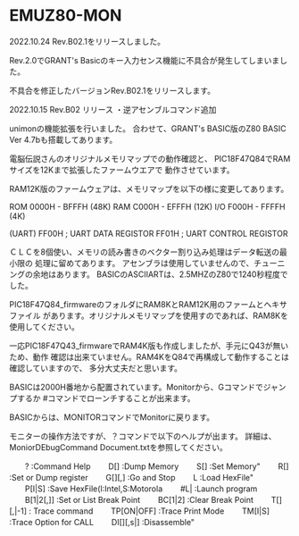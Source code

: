 # EMUZ80-MON

2022.10.24 Rev.B02.1をリリースしました。

Rev.2.0でGRANT's Basicのキー入力センス機能に不具合が発生してしまいました。

不具合を修正したバージョンRev.B02.1をリリースします。

2022.10.15
Rev.B02 リリース
・逆アセンブルコマンド追加

unimonの機能拡張を行いました。
合わせて、GRANT's BASIC版のZ80 BASIC Ver 4.7bも搭載してあります。

電脳伝説さんのオリジナルメモリマップでの動作確認と、
PIC18F47Q84でRAMサイズを12Kまで拡張したファームウエアで
動作させています。

RAM12K版のファームウェアは、メモリマップを以下の様に変更してあります。

ROM 0000H - BFFFH (48K)
RAM C000H - EFFFH (12K)
I/O F000H - FFFFH (4K)

(UART)
FF00H	; UART DATA REGISTOR
FF01H	; UART CONTROL REGISTOR

ＣＬＣを8個使い、メモリの読み書きのベクター割り込み処理はデータ転送の最小限の
処理に留めてあります。
アセンブラは使用していませんので、チューニングの余地はあります。
BASICのASCIIARTは、2.5MHZのZ80で1240秒程度でした。


PIC18F47Q84_firmwareのフォルダにRAM8KとRAM12K用のファームとヘキサファイル
があります。オリジナルメモリマップを使用すのであれば、RAM8Kを使用してください。

一応PIC18F47Q43_firmwareでRAM4K版も作成しましたが、手元にQ43が無いため、動作
確認は出来ていません。RAM4KをQ84で再構成して動作することは確認していますので、
多分大丈夫だと思います。

BASICは2000H番地から配置されています。Monitorから、Gコマンドでジャンプするか
#コマンドでローンチすることが出来ます。

BASICからは、MONITORコマンドでMonitorに戻ります。

モニターの操作方法ですが、？コマンドで以下のヘルプが出ます。
詳細は、MoniorDEbugCommand Document.txtを参照してください。

　　? :Command Help
　　D[<adr>] :Dump Memory
　　S[<adr>] :Set Memory"
　　R[<reg>] :Set or Dump register
　　G[<adr>][,<stop adr>] :Go and Stop
　　L :Load HexFile"
　　P[I|S] :Save HexFile(I:Intel,S:Motorola
　　#L|<num> :Launch program
　　B[1|2[,<adr>]] :Set or List Break Point
　　BC[1|2] :Clear Break Point
　　T[<adr>][,<steps>|-1] : Trace command
　　TP[ON|OFF] :Trace Print Mode
　　TM[I|S] :Trace Option for CALL
　　DI[<adr>][,s<steps>|<adr>] :Disassemble"

